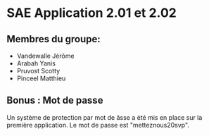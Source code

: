# SAE Application 2.01 et 2.02

## Membres du groupe:
- Vandewalle Jérôme
- Arabah Yanis
- Pruvost Scotty
- Pinceel Matthieu

## Bonus : Mot de passe
Un système de protection par mot de âsse a été mis en place sur la première application.
Le mot de passe est "metteznous20svp".
